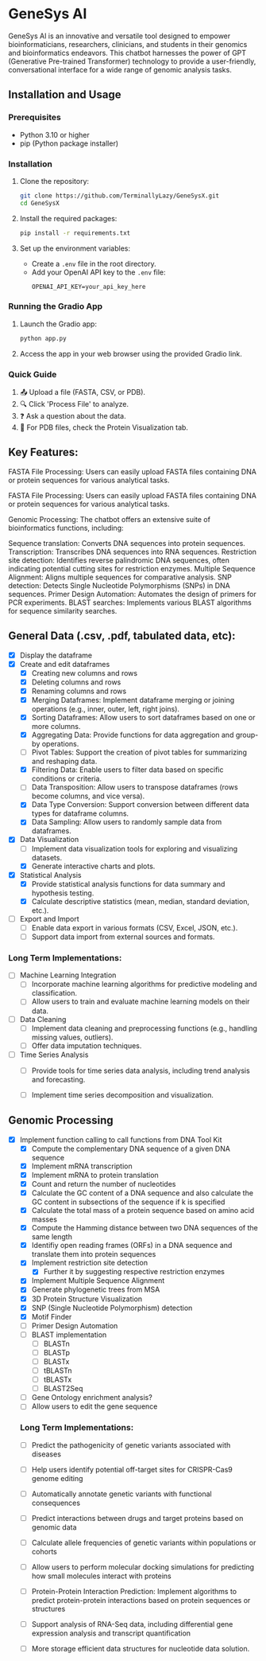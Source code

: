 # GeneSys AI

GeneSys AI is an innovative and versatile tool designed to empower bioinformaticians, researchers, clinicians, and students in their genomics and bioinformatics endeavors. This chatbot harnesses the power of GPT (Generative Pre-trained Transformer) technology to provide a user-friendly, conversational interface for a wide range of genomic analysis tasks.

## Installation and Usage

### Prerequisites

- Python 3.10 or higher
- pip (Python package installer)

### Installation

1. Clone the repository:
   ```bash
   git clone https://github.com/TerminallyLazy/GeneSysX.git
   cd GeneSysX
   ```

2. Install the required packages:
   ```bash
   pip install -r requirements.txt
   ```

3. Set up the environment variables:
   - Create a `.env` file in the root directory.
   - Add your OpenAI API key to the `.env` file:
     ```
     OPENAI_API_KEY=your_api_key_here
     ```

### Running the Gradio App

1. Launch the Gradio app:
   ```bash
   python app.py
   ```

2. Access the app in your web browser using the provided Gradio link.

### Quick Guide

1. 📤 Upload a file (FASTA, CSV, or PDB).
2. 🔍 Click 'Process File' to analyze.
3. ❓ Ask a question about the data.
4. 🧬 For PDB files, check the Protein Visualization tab.

## Key Features:

FASTA File Processing: Users can easily upload FASTA files containing DNA or protein sequences for various analytical tasks.

FASTA File Processing: Users can easily upload FASTA files containing DNA or protein sequences for various analytical tasks.

Genomic Processing: The chatbot offers an extensive suite of bioinformatics functions, including:

Sequence translation: Converts DNA sequences into protein sequences.
Transcription: Transcribes DNA sequences into RNA sequences.
Restriction site detection: Identifies reverse palindromic DNA sequences, often indicating potential cutting sites for restriction enzymes.
Multiple Sequence Alignment: Aligns multiple sequences for comparative analysis.
SNP detection: Detects Single Nucleotide Polymorphisms (SNPs) in DNA sequences.
Primer Design Automation: Automates the design of primers for PCR experiments.
BLAST searches: Implements various BLAST algorithms for sequence similarity searches.

## General Data (.csv, .pdf, tabulated data, etc):

- [x] Display the dataframe
- [x] Create and edit dataframes
    - [x] Creating new columns and rows
    - [x] Deleting columns and rows
    - [x] Renaming columns and rows
    - [x] Merging Dataframes: Implement dataframe merging or joining operations (e.g., inner, outer, left, right joins).
    - [x] Sorting Dataframes: Allow users to sort dataframes based on one or more columns.
    - [x] Aggregating Data: Provide functions for data aggregation and group-by operations.
    - [ ] Pivot Tables: Support the creation of pivot tables for summarizing and reshaping data.
    - [x] Filtering Data: Enable users to filter data based on specific conditions or criteria.
    - [ ] Data Transposition: Allow users to transpose dataframes (rows become columns, and vice versa).
    - [x] Data Type Conversion: Support conversion between different data types for dataframe columns.
    - [x] Data Sampling: Allow users to randomly sample data from dataframes.
- [x] Data Visualization
    - [ ] Implement data visualization tools for exploring and visualizing datasets.
    - [x] Generate interactive charts and plots.
- [x] Statistical Analysis
    - [x] Provide statistical analysis functions for data summary and hypothesis testing.
    - [x] Calculate descriptive statistics (mean, median, standard deviation, etc.).
- [ ] Export and Import
    - [ ] Enable data export in various formats (CSV, Excel, JSON, etc.).
    - [ ] Support data import from external sources and formats.

### Long Term Implementations:
- [ ] Machine Learning Integration
    - [ ] Incorporate machine learning algorithms for predictive modeling and classification.
    - [ ] Allow users to train and evaluate machine learning models on their data.
- [ ] Data Cleaning
    - [ ] Implement data cleaning and preprocessing functions (e.g., handling missing values, outliers).
    - [ ] Offer data imputation techniques.
- [ ] Time Series Analysis
    - [ ] Provide tools for time series data analysis, including trend analysis and forecasting.
    - [ ] Implement time series decomposition and visualization.


## Genomic Processing
- [x] Implement function calling to call functions from DNA Tool Kit
    - [x] Compute the complementary DNA sequence of a given DNA sequence
    - [x] Implement mRNA transcription
    - [x] Implement mRNA to protein translation
    - [x] Count and return the number of nucleotides
    - [x] Calculate the GC content of a DNA sequence and also calculate the GC content in subsections of the sequence if k is specified
    - [x] Calculate the total mass of a protein sequence based on amino acid masses
    - [x] Compute the Hamming distance between two DNA sequences of the same length
    - [x] Identifiy open reading frames (ORFs) in a DNA sequence and translate them into protein sequences 
    - [x] Implement restriction site detection
        - [x] Further it by suggesting respective restriction enzymes
    - [x] Implement Multiple Sequence Alignment
    - [x] Generate phylogenetic trees from MSA
    - [x] 3D Protein Structure Visualization
    - [x] SNP (Single Nucleotide Polymorphism) detection
    - [x] Motif Finder 
    - [ ] Primer Design Automation
    - [ ] BLAST implementation
        - [ ] BLASTn
        - [ ] BLASTp
        - [ ] BLASTx
        - [ ] tBLASTn
        - [ ] tBLASTx
        - [ ] BLAST2Seq
    - [ ] Gene Ontology enrichment analysis?
    - [ ] Allow users to edit the gene sequence

    ### Long Term Implementations:
    - [ ] Predict the pathogenicity of genetic variants associated with diseases
    - [ ] Help users identify potential off-target sites for CRISPR-Cas9 genome editing
    - [ ] Automatically annotate genetic variants with functional consequences
    - [ ] Predict interactions between drugs and target proteins based on genomic data
    - [ ] Calculate allele frequencies of genetic variants within populations or cohorts
    - [ ] Allow users to perform molecular docking simulations for predicting how small molecules interact with proteins
    - [ ] Protein-Protein Interaction Prediction: Implement algorithms to predict protein-protein interactions based on protein sequences or structures
    - [ ] Support analysis of RNA-Seq data, including differential gene expression analysis and transcript quantification
    - [ ] More storage efficient data structures for nucleotide data solution.

